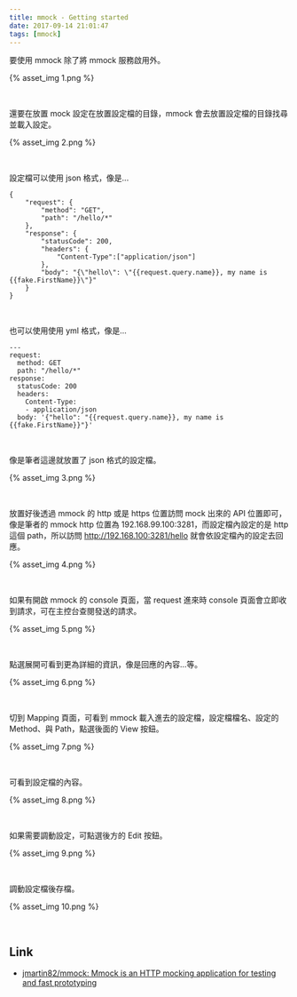 ```yaml
---
title: mmock - Getting started
date: 2017-09-14 21:01:47
tags: [mmock]
---
```


要使用 mmock 除了將 mmock 服務啟用外。  

<!-- More -->

{% asset_img 1.png %}

<br/>


還要在放置 mock 設定在放置設定檔的目錄，mmock 會去放置設定檔的目錄找尋並載入設定。  

{% asset_img 2.png %}

<br/>


設定檔可以使用 json 格式，像是...

    {
        "request": {
            "method": "GET",
            "path": "/hello/*"
        },
        "response": {
            "statusCode": 200,
            "headers": {
                "Content-Type":["application/json"]
            },
            "body": "{\"hello\": \"{{request.query.name}}, my name is {{fake.FirstName}}\"}"
        }
    }  

<br/>


也可以使用使用 yml 格式，像是...

    ---
    request:
      method: GET
      path: "/hello/*"
    response:
      statusCode: 200
      headers:
        Content-Type:
        - application/json
      body: '{"hello": "{{request.query.name}}, my name is {{fake.FirstName}}"}'

<br/>


像是筆者這邊就放置了 json 格式的設定檔。  

{% asset_img 3.png %}

<br/>


放置好後透過 mmock 的 http 或是 https 位置訪問 mock 出來的 API 位置即可，像是筆者的 mmock http 位置為 192.168.99.100:3281，而設定檔內設定的是 http 這個 path，所以訪問 http://192.168.100:3281/hello 就會依設定檔內的設定去回應。  

{% asset_img 4.png %}

<br/>


如果有開啟 mmock 的 console 頁面，當 request 進來時 console 頁面會立即收到請求，可在主控台查閱發送的請求。   

{% asset_img 5.png %}

<br/>


點選展開可看到更為詳細的資訊，像是回應的內容...等。  

{% asset_img 6.png %}

<br/>


切到 Mapping 頁面，可看到 mmock 載入進去的設定檔，設定檔檔名、設定的 Method、與 Path，點選後面的 View 按鈕。  

{% asset_img 7.png %}

<br/>


可看到設定檔的內容。  

{% asset_img 8.png %}

<br/>


如果需要調動設定，可點選後方的 Edit 按鈕。  

{% asset_img 9.png %}

<br/>


調動設定檔後存檔。  

{% asset_img 10.png %}

<br/>


Link
-----
* [jmartin82/mmock: Mmock is an HTTP mocking application for testing and fast prototyping](https://github.com/jmartin82/mmock)
